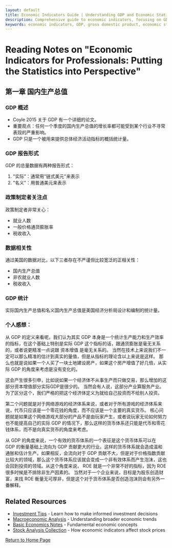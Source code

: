 ```yaml
---
layout: default
title: Economic Indicators Guide | Understanding GDP and Economic Statistics
description: Comprehensive guide to economic indicators, focusing on GDP, employment data, and tax revenue. Learn how to interpret economic statistics and their impact on investment decisions.
keywords: economic indicators, GDP, gross domestic product, economic statistics, employment data, tax revenue, economic analysis, monetary policy, inflation, economic growth
---
```


# Reading Notes on "Economic Indicators for Professionals: Putting the Statistics into Perspective" 

## 第一章 国内生产总值

### GDP 概述

- Coyle 2015 关于 GDP 有一个详细的论文。
- 重要观点：任何一个季度的国内生产总值的增长率都可能受到某个行业不寻常表现的严重影响。
- GDP 只是一个被用来提供总体经济活动指标的概括统计量。

### GDP 报告形式

GDP 的总量数据有两种报告形式：
1. "实际"：通常用"链式美元"来表示
2. "名义"：用普通美元来表示

### 政策制定者关注点

政策制定者非常关心：
- 就业人数
- 一般价格通货膨胀率
- 税收收入

### 数据相关性

通过美国的数据对比，以下三者存在不严谨但比较宽泛的正相关性：
- 国内生产总值
- 非农就业人数
- 税收收入

### GDP 统计

实际国内生产总值和名义国内生产总值是美国经济分析局设计和编制的统计量。

### 个人感想：

从 GDP 的定义来看呢，我们认为其实 GDP 本身是一个统计生产能力和生产效率的指标，在这个基础上特别是实际 GDP 这个指标的话，跟通货膨胀是毫无关系的，或者说更精准一点说跟 资本增值 是毫无关系的。 当然在技术上来说我们不一定可以那么精准的估计到真实的量值，但是从指标的理论含以上来说是这样。 那么也就是说如果一个人买了一块土地建设房产，如果这个房产增值了好几倍，从实际 GDP 的角度来考虑是没有变化的。

这会产生很多引申，比如说如果一个经济体不从事生产而只做交易，那么增加的这部分资本增值部分实际GDP是很少的。 当然会有人说，这部分产业算服务产业。 为了区分这个，我们严格的把这个经济体定义为就给自己投资而不给别人投资。

第二个问题就是对于网络游戏的经济体系来说，或者对于所有游戏的经济体系来说，代币只应该是一个零花钱的角度，而不应该是一个主要的真实货币。 核心问题就是如果这个网络游戏大部分的产品不是由玩家产生，或者说玩家无论如何努力也不能提高自己的实际 GDP 的情况下，那么这样的货币体系还只能是代币和零花钱体系，而不是向真实货币的角度来考虑。 

从 GDP 的角度来说，一个有效的货币体系的一个表征是这个货币体系可以在 GDP 的衡量基础上流向为 GDP 贡献更大的行业。这样的货币体系就会造成温和通胀和估计生产。如果相反，会流向对于 GDP 贡献不大，但是对于价格指数贡献比较大的领域，那么这个货币体系应该就会变成一个非有效体系而产生泡沫，这也会回到投资的领域。从这个角度来说， ROE 就是一个非常不好的指标，因为 ROE 很多时候是不排除非生产因素的。 当然对于一个企业来说，目标是为股东创造财富，来找 ROE 衡量无可厚非，但是这个对于货币体系是否创造泡沫则会有另外一番解释。

## Related Resources

- [Investment Tips](./TheTipsForInvest.html) - Learn how to make informed investment decisions
- [Macroeconomic Analysis](./MacroEco.html) - Understanding broader economic trends
- [Basic Economics Notes](./BasicEconomicsNote.html) - Fundamental economic concepts
- [Stock Analysis Collection](./stock-analysis.html) - How economic indicators affect stock prices

[Return to Home Page](./index.html)
